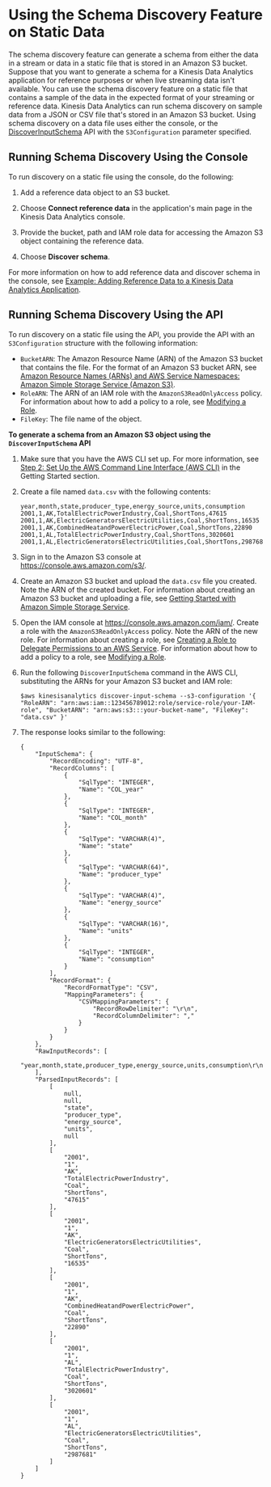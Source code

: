 # Using the Schema Discovery Feature on Static Data<a name="sch-dis-ref"></a>

The schema discovery feature can generate a schema from either the data in a stream or data in a static file that is stored in an Amazon S3 bucket\. Suppose that you want to generate a schema for a Kinesis Data Analytics application for reference purposes or when live streaming data isn't available\. You can use the schema discovery feature on a static file that contains a sample of the data in the expected format of your streaming or reference data\. Kinesis Data Analytics can run schema discovery on sample data from a JSON or CSV file that's stored in an Amazon S3 bucket\. Using schema discovery on a data file uses either the console, or the [DiscoverInputSchema](API_DiscoverInputSchema.md) API with the `S3Configuration` parameter specified\.

## Running Schema Discovery Using the Console<a name="sch-dis-ref-console"></a>

To run discovery on a static file using the console, do the following:

1. Add a reference data object to an S3 bucket\.

1. Choose **Connect reference data** in the application's main page in the Kinesis Data Analytics console\.

1. Provide the bucket, path and IAM role data for accessing the Amazon S3 object containing the reference data\.

1. Choose **Discover schema**\.

For more information on how to add reference data and discover schema in the console, see [Example: Adding Reference Data to a Kinesis Data Analytics Application](app-add-reference-data.md)\.

## Running Schema Discovery Using the API<a name="sch-dis-ref-api"></a>

To run discovery on a static file using the API, you provide the API with an `S3Configuration` structure with the following information:
+ `BucketARN`: The Amazon Resource Name \(ARN\) of the Amazon S3 bucket that contains the file\. For the format of an Amazon S3 bucket ARN, see [Amazon Resource Names \(ARNs\) and AWS Service Namespaces: Amazon Simple Storage Service \(Amazon S3\)](https://docs.aws.amazon.com/general/latest/gr/aws-arns-and-namespaces.html#arn-syntax-s3)\.
+ `RoleARN`: The ARN of an IAM role with the `AmazonS3ReadOnlyAccess` policy\. For information about how to add a policy to a role, see [Modifying a Role](https://docs.aws.amazon.com/IAM/latest/UserGuide/id_roles_manage_modify.html)\.
+ `FileKey`: The file name of the object\.

**To generate a schema from an Amazon S3 object using the `DiscoverInputSchema` API**

1. Make sure that you have the AWS CLI set up\. For more information, see [Step 2: Set Up the AWS Command Line Interface \(AWS CLI\)](setup-awscli.md) in the Getting Started section\.

1. Create a file named `data.csv` with the following contents:

   ```
   year,month,state,producer_type,energy_source,units,consumption
   2001,1,AK,TotalElectricPowerIndustry,Coal,ShortTons,47615
   2001,1,AK,ElectricGeneratorsElectricUtilities,Coal,ShortTons,16535
   2001,1,AK,CombinedHeatandPowerElectricPower,Coal,ShortTons,22890
   2001,1,AL,TotalElectricPowerIndustry,Coal,ShortTons,3020601
   2001,1,AL,ElectricGeneratorsElectricUtilities,Coal,ShortTons,2987681
   ```

1. Sign in to the Amazon S3 console at [https://console\.aws\.amazon\.com/s3/](https://console.aws.amazon.com/s3/)\.

1. Create an Amazon S3 bucket and upload the `data.csv` file you created\. Note the ARN of the created bucket\. For information about creating an Amazon S3 bucket and uploading a file, see [Getting Started with Amazon Simple Storage Service](https://docs.aws.amazon.com/AmazonS3/latest/gsg/GetStartedWithS3.html)\. 

1. Open the IAM console at [https://console\.aws\.amazon\.com/iam/](https://console.aws.amazon.com/iam/)\. Create a role with the `AmazonS3ReadOnlyAccess` policy\. Note the ARN of the new role\. For information about creating a role, see [Creating a Role to Delegate Permissions to an AWS Service](https://docs.aws.amazon.com/IAM/latest/UserGuide/id_roles_create_for-service.html)\. For information about how to add a policy to a role, see [Modifying a Role](https://docs.aws.amazon.com/IAM/latest/UserGuide/id_roles_manage_modify.html)\.

1. Run the following `DiscoverInputSchema` command in the AWS CLI, substituting the ARNs for your Amazon S3 bucket and IAM role:

   ```
   $aws kinesisanalytics discover-input-schema --s3-configuration '{ "RoleARN": "arn:aws:iam::123456789012:role/service-role/your-IAM-role", "BucketARN": "arn:aws:s3:::your-bucket-name", "FileKey": "data.csv" }' 
   ```

1. The response looks similar to the following:

   ```
   {
       "InputSchema": {
           "RecordEncoding": "UTF-8",
           "RecordColumns": [
               {
                   "SqlType": "INTEGER",
                   "Name": "COL_year"
               },
               {
                   "SqlType": "INTEGER",
                   "Name": "COL_month"
               },
               {
                   "SqlType": "VARCHAR(4)",
                   "Name": "state"
               },
               {
                   "SqlType": "VARCHAR(64)",
                   "Name": "producer_type"
               },
               {
                   "SqlType": "VARCHAR(4)",
                   "Name": "energy_source"
               },
               {
                   "SqlType": "VARCHAR(16)",
                   "Name": "units"
               },
               {
                   "SqlType": "INTEGER",
                   "Name": "consumption"
               }
           ],
           "RecordFormat": {
               "RecordFormatType": "CSV",
               "MappingParameters": {
                   "CSVMappingParameters": {
                       "RecordRowDelimiter": "\r\n",
                       "RecordColumnDelimiter": ","
                   }
               }
           }
       },
       "RawInputRecords": [
           "year,month,state,producer_type,energy_source,units,consumption\r\n2001,1,AK,TotalElectricPowerIndustry,Coal,ShortTons,47615\r\n2001,1,AK,ElectricGeneratorsElectricUtilities,Coal,ShortTons,16535\r\n2001,1,AK,CombinedHeatandPowerElectricPower,Coal,ShortTons,22890\r\n2001,1,AL,TotalElectricPowerIndustry,Coal,ShortTons,3020601\r\n2001,1,AL,ElectricGeneratorsElectricUtilities,Coal,ShortTons,2987681"
       ],
       "ParsedInputRecords": [
           [
               null,
               null,
               "state",
               "producer_type",
               "energy_source",
               "units",
               null
           ],
           [
               "2001",
               "1",
               "AK",
               "TotalElectricPowerIndustry",
               "Coal",
               "ShortTons",
               "47615"
           ],
           [
               "2001",
               "1",
               "AK",
               "ElectricGeneratorsElectricUtilities",
               "Coal",
               "ShortTons",
               "16535"
           ],
           [
               "2001",
               "1",
               "AK",
               "CombinedHeatandPowerElectricPower",
               "Coal",
               "ShortTons",
               "22890"
           ],
           [
               "2001",
               "1",
               "AL",
               "TotalElectricPowerIndustry",
               "Coal",
               "ShortTons",
               "3020601"
           ],
           [
               "2001",
               "1",
               "AL",
               "ElectricGeneratorsElectricUtilities",
               "Coal",
               "ShortTons",
               "2987681"
           ]
       ]
   }
   ```